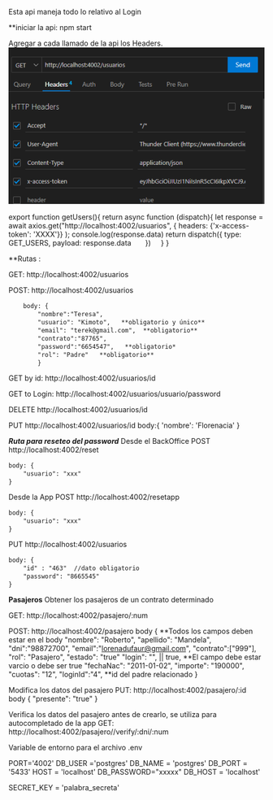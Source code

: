 Esta api maneja todo lo relativo al Login


**iniciar la api: npm start


Agregar a cada llamado de la api los Headers. 
![Alt text](image.png)

export function getUsers(){
    return async function (dispatch){
        let response = await axios.get("http://localhost:4002/usuarios", {
            headers: {'x-access-token': 'XXXX'}} );
        console.log(response.data)
        return dispatch({
            type: GET_USERS,
            payload: response.data
        })
    }
}


**Rutas :


GET: http://localhost:4002/usuarios 


POST: http://localhost:4002/usuarios 


        body: {
            "nombre":"Teresa",
            "usuario": "Kimoto",   **obligatorio y único**
            "email": "terek@gmail.com",  **obligatorio**
            "contrato":"87765",
            "password":"6654547",   **obligatorio*
            "rol": "Padre"   **obligatorio**
            }


GET by id: http://localhost:4002/usuarios/id


GET to Login: http://localhost:4002/usuarios/usuario/password

DELETE http://localhost:4002/usuarios/id

PUT http://localhost:4002/usuarios/id
    body:{
        'nombre': 'Florenacia'
    }


***Ruta para reseteo del password***
Desde el BackOffice
POST http://localhost:4002/reset

    body: { 
        "usuario": "xxx"
    }

Desde la App
POST http://localhost:4002/resetapp

    body: { 
        "usuario": "xxx"
    }

PUT http://localhost:4002/usuarios

    body: { 
        "id" : "463"  //dato obligatorio
        "password": "8665545"
    }


**Pasajeros**
Obtener los pasajeros de un contrato determinado

GET: http://localhost:4002/pasajero/:num

POST: http://localhost:4002/pasajero
    body {  **Todos los campos deben estar en el body
  "nombre": "Roberto",
  "apellido": "Mandela",
  "dni":"98872700", 
  "email":"lorenadufaur@gmail.com",
  "contrato":["999"],
  "rol": "Pasajero",
  "estado": "true"
  "login": "", || true, **El campo debe estar varcio o debe ser true
  "fechaNac": "2011-01-02",
  "importe": "190000",
  "cuotas": "12",
  "loginId":"4",   **id del padre relacionado
    }

Modifica los datos del pasajero
PUT: http://localhost:4002/pasajero/:id   
    body {
        "presente": "true"
    }

Verifica los datos del pasajero antes de crearlo, se utiliza para autocompletado de la app
GET: http://localhost:4002/pasajero//verify/:dni/:num
    


Variable de entorno para el archivo .env


PORT='4002'
DB_USER ='postgres'
DB_NAME = 'postgres'
DB_PORT = '5433'
HOST = 'localhost'
DB_PASSWORD="xxxxx"
DB_HOST = 'localhost'

SECRET_KEY = 'palabra_secreta'

